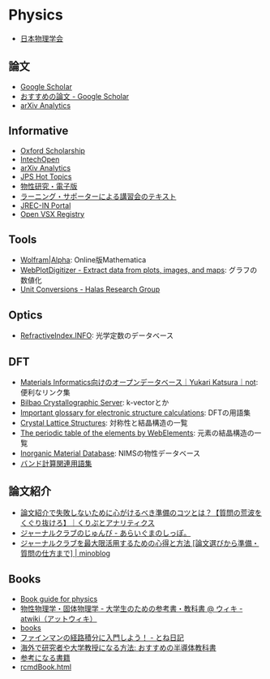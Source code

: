 # Physics
* [日本物理学会](https://sso.jps.or.jp/openam/UI/Login)

## 論文
* [Google Scholar](https://scholar.google.com/?authuser=1)
* [おすすめの論文 \- Google Scholar](https://scholar.google.com/scholar?sciupd=1&authuser=1)
* [arXiv Analytics](http://arxitics.com/)

## Informative
- [Oxford Scholarship](https://oxford.universitypressscholarship.com/)
- [IntechOpen](https://www.intechopen.com/)
- [arXiv Analytics](http://arxitics.com/)
- [JPS Hot Topics](https://jpsht.jps.jp/)
- [物性研究・電子版](http://mercury.yukawa.kyoto-u.ac.jp/~bussei.kenkyu/archives/section/02000)
- [ラーニング・サポーターによる講習会のテキスト](https://www.library.osaka-u.ac.jp/ta_lectures/)
- [JREC\-IN Portal](https://jrecin.jst.go.jp/)
- [Open VSX Registry](https://open-vsx.org/)

## Tools
* [Wolfram\|Alpha](https://www.wolframalpha.com/): Online版Mathematica
* [WebPlotDigitizer \- Extract data from plots, images, and maps](https://automeris.io/WebPlotDigitizer/): グラフの数値化
* [Unit Conversions - Halas Research Group](http://halas.rice.edu/conversions)

## Optics
* [RefractiveIndex.INFO](https://refractiveindex.info/): 光学定数のデータベース

## DFT
* [Materials Informatics向けのオープンデータベース｜Yukari Katsura｜not](https://note.com/yukarikatsura/n/nd11ed7fdca84): 便利なリンク集
* [Bilbao Crystallographic Server](https://www.cryst.ehu.es/): k-vectorとか
* [Important glossary for electronic structure calculations](http://www.bandstructure.jp/INTRO/yogo.html): DFTの用語集
* [Crystal Lattice Structures](https://www.atomic-scale-physics.de/lattice/index.html): 対称性と結晶構造の一覧
* [The periodic table of the elements by WebElements](https://www.webelements.com/): 元素の結晶構造の一覧
* [Inorganic Material Database](https://crystdb.nims.go.jp/crystdb/search-materials): NIMSの物性データベース
* [バンド計算関連用語集](http://www.bandstructure.jp/INTRO/yogo.html)

## 論文紹介
* [論文紹介で失敗しないために心がけるべき準備のコツとは？【質問の荒波をくぐり抜けろ】｜くりぷとアナリティクス](https://www.cryptocurrency-bioresearch.com/journalclub-knowhow)
* [ジャーナルクラブのじゅんび \- あらいぐまのしっぽ。](https://blog.goo.ne.jp/for-your-impression/e/4b0ed5f78042c74e3f30c65c073e0d02)
* [ジャーナルクラブを最大限活用するための心得と方法 \[論文選びから準備・質問の仕方まで\] \| minoblog](https://ocoshite.me/how-to-introduce-research-papers)

## Books
* [Book guide for physics](http://maya.phys.kyushu-u.ac.jp/~knomura/research/guide-phys/bookguide-phys.shtml.ja)
* [物性物理学・固体物理学 \- 大学生のための参考書・教科書 @ ウィキ \- atwiki（アットウィキ）](https://w.atwiki.jp/physicswiki/sp/pages/23.html)
* [books](https://as2.c.u-tokyo.ac.jp/~shmz/books.html)
* [ファインマンの経路積分に入門しよう！ \- とね日記](https://blog.goo.ne.jp/ktonegaw/e/0f47de5854daf4eb38339a73791544a8)
* [海外で研究者や大学教授になる方法: おすすめの半導体教科書](https://life-of-regret.blogspot.com/2016/02/blog-post.html)
* [参考になる書籍](https://natsuhaze.jp/rf/books.htm)
* [rcmdBook\.html](https://yoshinobu.issp.u-tokyo.ac.jp/rcmdbook.html)
